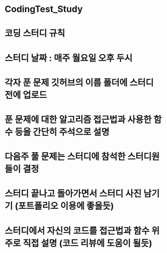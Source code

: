 # CodingTest_Study

# 코딩 스터디 규칙

# 스터디 날짜 : 매주 월요일 오후 두시

# 각자 푼 문제 깃허브의 이름 폴더에 스터디 전에 업로드

# 푼 문제에 대한 알고리즘 접근법과 사용한 함수 등을 간단히 주석으로 설명

# 다음주 풀 문제는 스터디에 참석한 스터디원들이 결정

# 스터디 끝나고 돌아가면서 스터디 사진 남기기 (포트폴리오 이용에 좋을듯)

# 스터디에서 자신의 코드를 접근법과 함수 위주로 직접 설명 (코드 리뷰에 도움이 될듯)
